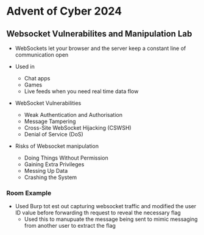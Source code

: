 # Advent of Cyber 2024

## Websocket Vulnerabilites and Manipulation Lab

- WebSockets let your browser and the server keep a constant line of communication open
- Used in
    - Chat apps
    - Games
    - Live feeds when you need real time data flow

- WebSocket Vulnerabilities
    - Weak Authentication and Authorisation
    - Message Tampering
    - Cross-Site WebSocket Hijacking (CSWSH)
    - Denial of Service (DoS)

- Risks of Websocket manipulation
    - Doing Things Without Permission
    - Gaining Extra Privileges
    - Messing Up Data
    - Crashing the System

### Room Example
- Used Burp tot est out capturing websocket traffic and modified the user ID value before forwarding th request to reveal the necessary flag
    - Used this to manupuate the message being sent to mimic messaging from another user to extract the flag
